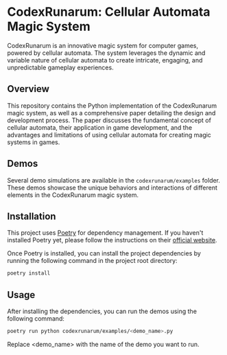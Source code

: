 # CodexRunarum: Cellular Automata Magic System

CodexRunarum is an innovative magic system for computer games, powered by cellular automata. The system leverages the dynamic and variable nature of cellular automata to create intricate, engaging, and unpredictable gameplay experiences. 

## Overview
This repository contains the Python implementation of the CodexRunarum magic system, as well as a comprehensive paper detailing the design and development process. The paper discusses the fundamental concept of cellular automata, their application in game development, and the advantages and limitations of using cellular automata for creating magic systems in games. 

## Demos
Several demo simulations are available in the `codexrunarum/examples` folder. These demos showcase the unique behaviors and interactions of different elements in the CodexRunarum magic system.

## Installation
This project uses [Poetry](https://python-poetry.org/) for dependency management. If you haven't installed Poetry yet, please follow the instructions on their [official website](https://python-poetry.org/docs/#installation).

Once Poetry is installed, you can install the project dependencies by running the following command in the project root directory:

```bash
poetry install
```

## Usage

After installing the dependencies, you can run the demos using the following command:
```bash
poetry run python codexrunarum/examples/<demo_name>.py
```

Replace <demo_name> with the name of the demo you want to run.